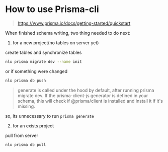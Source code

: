 # How to use Prisma-cli

> <https://www.prisma.io/docs/getting-started/quickstart>

When finished schema writing, two thing needed to do next:

1. for a new project(no tables on server yet)

create tables and synchronize tables

```bash
nlx prisma migrate dev --name init
```

or if something were changed

```bash
nlx prisma db push
```

> generate is called under the hood by default, after running prisma migrate dev. If the prisma-client-js generator is defined in your schema, this will check if @prisma/client is installed and install it if it's missing.

so, its unnecessary to run `prisma generate`

2. for an exists project

pull from server

```bash
nlx prisma db pull
```
